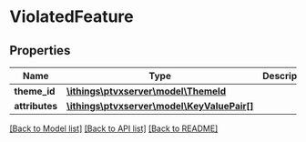 # ViolatedFeature

## Properties
Name | Type | Description | Notes
------------ | ------------- | ------------- | -------------
**theme_id** | [**\ithings\ptvxserver\model\ThemeId**](ThemeId.md) |  | 
**attributes** | [**\ithings\ptvxserver\model\KeyValuePair[]**](KeyValuePair.md) |  | [optional] 

[[Back to Model list]](../../README.md#documentation-for-models) [[Back to API list]](../../README.md#documentation-for-api-endpoints) [[Back to README]](../../README.md)

